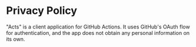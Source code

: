 # Privacy Policy

"Acts" is a client application for GitHub Actions. It uses GitHub's OAuth flow for authentication, and the app does not obtain any personal information on its own.
